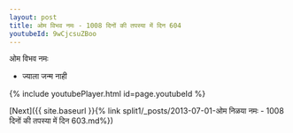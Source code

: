 ```yaml
---
layout: post
title: ओम विभव नमः - 1008 दिनों की तपस्या में दिन 604
youtubeId: 9wCjcsuZBoo
---
```

 
 
 ओम विभव नमः  
 
 -  ज्याला जन्म नाही 
 
  
 
  
 
 
 
 
 
 


{% include youtubePlayer.html id=page.youtubeId %}
 
[Next]({{ site.baseurl }}{% link  split1/_posts/2013-07-01-ओम निळया नमः - 1008 दिनों की तपस्या में दिन 603.md%})
 
